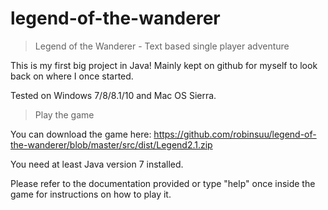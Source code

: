 # legend-of-the-wanderer
> Legend of the Wanderer - Text based single player adventure

This is my first big project in Java! Mainly kept on github for myself to look back on where I once started.

Tested on Windows 7/8/8.1/10 and Mac OS Sierra.

> Play the game

You can download the game here: https://github.com/robinsuu/legend-of-the-wanderer/blob/master/src/dist/Legend2.1.zip

You need at least Java version 7 installed.

Please refer to the documentation provided or type "help" once inside the game for instructions on how to play it.
